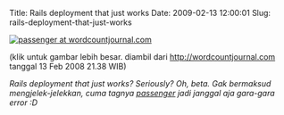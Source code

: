 Title: Rails deployment that just works
Date: 2009-02-13 12:00:01
Slug: rails-deployment-that-just-works

[![passenger at wordcountjournal.com](http://dl.getdropbox.com/u/112837/kriwil.com/image/wordcountjournal-t.png)](http://dl.getdropbox.com/u/112837/kriwil.com/image/wordcountjournal.png)

(klik untuk gambar lebih besar. diambil dari <http://wordcountjournal.com> tanggal 13 Feb 2008 21.38 WIB)

_Rails deployment that just works? Seriously? Oh, beta._
_Gak bermaksud mengjelek-jelekkan, cuma tagnya [passenger](http://www.modrails.com/) jadi janggal aja gara-gara error :D_